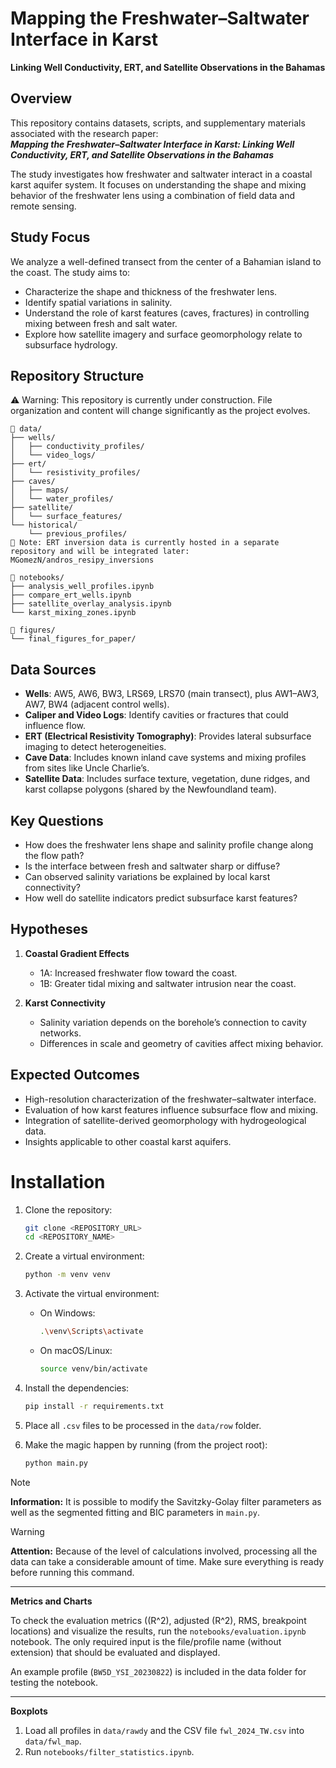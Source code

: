 # Mapping the Freshwater–Saltwater Interface in Karst  
**Linking Well Conductivity, ERT, and Satellite Observations in the Bahamas**

## Overview

This repository contains datasets, scripts, and supplementary materials associated with the research paper:  
**_Mapping the Freshwater–Saltwater Interface in Karst: Linking Well Conductivity, ERT, and Satellite Observations in the Bahamas_**

The study investigates how freshwater and saltwater interact in a coastal karst aquifer system. It focuses on understanding the shape and mixing behavior of the freshwater lens using a combination of field data and remote sensing.

## Study Focus

We analyze a well-defined transect from the center of a Bahamian island to the coast. The study aims to:

- Characterize the shape and thickness of the freshwater lens.
- Identify spatial variations in salinity.
- Understand the role of karst features (caves, fractures) in controlling mixing between fresh and salt water.
- Explore how satellite imagery and surface geomorphology relate to subsurface hydrology.

## Repository Structure
⚠️ Warning: This repository is currently under construction. File organization and content will change significantly as the project evolves.
```
📁 data/
├── wells/
│   ├── conductivity_profiles/
│   └── video_logs/
├── ert/
│   └── resistivity_profiles/
├── caves/
│   ├── maps/
│   └── water_profiles/
├── satellite/
│   └── surface_features/
└── historical/
    └── previous_profiles/
🔄 Note: ERT inversion data is currently hosted in a separate repository and will be integrated later: MGomezN/andros_resipy_inversions
```

```
📁 notebooks/
├── analysis_well_profiles.ipynb
├── compare_ert_wells.ipynb
├── satellite_overlay_analysis.ipynb
└── karst_mixing_zones.ipynb
```

```
📁 figures/
└── final_figures_for_paper/
```



## Data Sources

- **Wells**: AW5, AW6, BW3, LRS69, LRS70 (main transect), plus AW1–AW3, AW7, BW4 (adjacent control wells).
- **Caliper and Video Logs**: Identify cavities or fractures that could influence flow.
- **ERT (Electrical Resistivity Tomography)**: Provides lateral subsurface imaging to detect heterogeneities.
- **Cave Data**: Includes known inland cave systems and mixing profiles from sites like Uncle Charlie’s.
- **Satellite Data**: Includes surface texture, vegetation, dune ridges, and karst collapse polygons (shared by the Newfoundland team).

## Key Questions

- How does the freshwater lens shape and salinity profile change along the flow path?
- Is the interface between fresh and saltwater sharp or diffuse?
- Can observed salinity variations be explained by local karst connectivity?
- How well do satellite indicators predict subsurface karst features?

## Hypotheses

1. **Coastal Gradient Effects**  
   - 1A: Increased freshwater flow toward the coast.
   - 1B: Greater tidal mixing and saltwater intrusion near the coast.

2. **Karst Connectivity**  
   - Salinity variation depends on the borehole’s connection to cavity networks.
   - Differences in scale and geometry of cavities affect mixing behavior.

## Expected Outcomes

- High-resolution characterization of the freshwater–saltwater interface.
- Evaluation of how karst features influence subsurface flow and mixing.
- Integration of satellite-derived geomorphology with hydrogeological data.
- Insights applicable to other coastal karst aquifers.

# Installation

1. Clone the repository:
    ```sh
    git clone <REPOSITORY_URL>
    cd <REPOSITORY_NAME>
    ```

2. Create a virtual environment:
    ```sh
    python -m venv venv
    ```

3. Activate the virtual environment:
   - On Windows:
     ```sh
     .\venv\Scripts\activate
     ```
   - On macOS/Linux:
     ```sh
     source venv/bin/activate
     ```

4. Install the dependencies:
    ```sh
    pip install -r requirements.txt
    ```

5. Place all `.csv` files to be processed in the `data/row` folder.

6. Make the magic happen by running (from the project root):
    ```sh
    python main.py
    ```

> [!NOTE]  
> **Information:** It is possible to modify the Savitzky-Golay filter parameters as well as the segmented fitting and BIC parameters in `main.py`.

> [!WARNING]  
> **Attention:** Because of the level of calculations involved, processing all the data can take a considerable amount of time. Make sure everything is ready before running this command.

---

**Metrics and Charts**

To check the evaluation metrics (\(R^2\), adjusted \(R^2\), RMS, breakpoint locations) and visualize the results, run the `notebooks/evaluation.ipynb` notebook. The only required input is the file/profile name (without extension) that should be evaluated and displayed.  

An example profile (`BW5D_YSI_20230822`) is included in the data folder for testing the notebook.

---

**Boxplots**

1. Load all profiles in `data/rawdy` and the CSV file `fwl_2024_TW.csv` into `data/fwl_map`.
2. Run `notebooks/filter_statistics.ipynb`.
